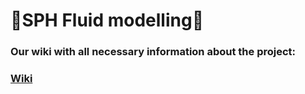 # 🌊SPH Fluid modelling🌊

### Our wiki with all necessary information about the project:

### [Wiki](https://github.com/RickSanj/SPH_Fluid_modelling/wiki)
